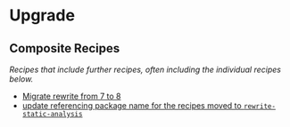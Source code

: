 # Upgrade

## Composite Recipes

_Recipes that include further recipes, often including the individual recipes below._

* [Migrate rewrite from 7 to 8](./migratetorewrite8.md)
* [update referencing package name for the recipes moved to `rewrite-static-analysis`](./updatestaticanalysispackage.md)


